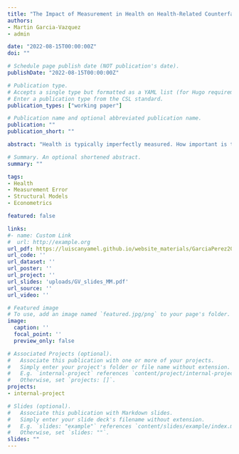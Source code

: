 ```yaml
---
title: "The Impact of Measurement in Health on Health-Related Counterfactuals"
authors:
- Martin Garcia-Vazquez
- admin

date: "2022-08-15T00:00:00Z"
doi: ""

# Schedule page publish date (NOT publication's date).
publishDate: "2022-08-15T00:00:00Z"

# Publication type.
# Accepts a single type but formatted as a YAML list (for Hugo requirements).
# Enter a publication type from the CSL standard.
publication_types: ["working paper"]

# Publication name and optional abbreviated publication name.
publication: ""
publication_short: ""

abstract: "Health is typically imperfectly measured. How important is this imperfect ob- servability to evaluate the costs of bad health? We estimate a dynamic, structural life-cycle model of savings and labor supply with health risk under two assump- tions on the observability of health. The first one, which is prevalent in much of the literature, is that health is perfectly observable. The second one is that, while health is not observable, a battery of noisy measures of health is available to the researcher. We find that ignoring measurement error in health leads to substan- tially underestimating both the persistence of health and the time costs of being unhealthy. Ultimately, measurement error has an effect on the estimated lifetime costs of bad health—as measured by labor earnings, hours worked, consumption, and assets—leading to underestimate these by as much as 300%. A key message of our paper is that estimating the lifetime costs of bad health using structural economic models requires researchers to worry about measurement error in health."

# Summary. An optional shortened abstract.
summary: ""

tags:
- Health
- Measurement Error
- Structural Models
- Econometrics

featured: false

links:
#- name: Custom Link
#  url: http://example.org
url_pdf: https://luiscanyamel.github.io/website_materials/GarciaPerez2022.pdf
url_code: ''
url_dataset: ''
url_poster: ''
url_project: ''
url_slides: 'uploads/GV_slides_MM.pdf'
url_source: ''
url_video: ''

# Featured image
# To use, add an image named `featured.jpg/png` to your page's folder. 
image:
  caption: ''
  focal_point: ''
  preview_only: false

# Associated Projects (optional).
#   Associate this publication with one or more of your projects.
#   Simply enter your project's folder or file name without extension.
#   E.g. `internal-project` references `content/project/internal-project/index.md`.
#   Otherwise, set `projects: []`.
projects:
- internal-project

# Slides (optional).
#   Associate this publication with Markdown slides.
#   Simply enter your slide deck's filename without extension.
#   E.g. `slides: "example"` references `content/slides/example/index.md`.
#   Otherwise, set `slides: ""`.
slides: ""
---
```




